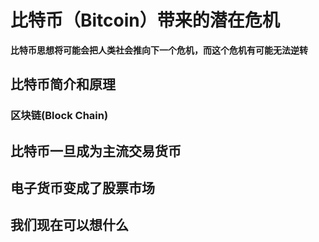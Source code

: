 # 比特币（Bitcoin）带来的潜在危机

__比特币思想将可能会把人类社会推向下一个危机，而这个危机有可能无法逆转__

## 比特币简介和原理

### 区块链(Block Chain) 

## 比特币一旦成为主流交易货币

## 电子货币变成了股票市场

## 我们现在可以想什么


